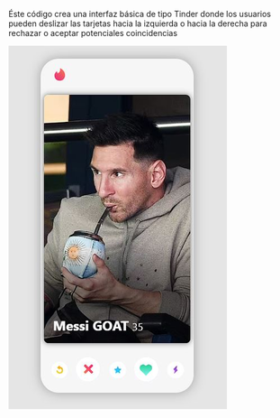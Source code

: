 Éste código crea una interfaz básica de tipo Tinder donde los usuarios pueden deslizar las tarjetas hacia la izquierda o hacia la derecha para rechazar o aceptar potenciales coincidencias

![preview img](/preview.png)